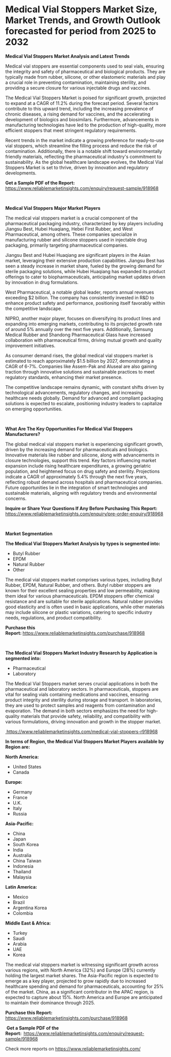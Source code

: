 <p><h1>Medical Vial Stoppers Market Size, Market Trends, and Growth Outlook forecasted for period from 2025 to 2032</h1></p><p><strong>Medical Vial Stoppers Market Analysis and Latest Trends</strong></p>
<p><p>Medical vial stoppers are essential components used to seal vials, ensuring the integrity and safety of pharmaceutical and biological products. They are typically made from rubber, silicone, or other elastomeric materials and play a crucial role in preventing contamination, maintaining sterility, and providing a secure closure for various injectable drugs and vaccines.</p><p>The Medical Vial Stoppers Market is poised for significant growth, projected to expand at a CAGR of 11.2% during the forecast period. Several factors contribute to this upward trend, including the increasing prevalence of chronic diseases, a rising demand for vaccines, and the accelerating development of biologics and biosimilars. Furthermore, advancements in manufacturing technologies have led to the production of high-quality, more efficient stoppers that meet stringent regulatory requirements.</p><p>Recent trends in the market indicate a growing preference for ready-to-use vial stoppers, which streamline the filling process and reduce the risk of contamination. Additionally, there is a notable shift toward environmentally friendly materials, reflecting the pharmaceutical industry's commitment to sustainability. As the global healthcare landscape evolves, the Medical Vial Stoppers Market is set to thrive, driven by innovation and regulatory developments.</p></p>
<p><strong>Get a Sample PDF of the Report:&nbsp;</strong> <a href="https://www.reliablemarketinsights.com/enquiry/request-sample/918968?utm_campaign=2630&utm_medium=2&utm_source=Github&utm_content=ia&utm_term=05042025&utm_id=medical-vial-stoppers">https://www.reliablemarketinsights.com/enquiry/request-sample/918968</a></p>
<p>&nbsp;</p>
<p><strong>Medical Vial Stoppers Major Market Players</strong></p>
<p><p>The medical vial stoppers market is a crucial component of the pharmaceutical packaging industry, characterized by key players including Jiangsu Best, Hubei Huaqiang, Hebei First Rubber, and West Pharmaceutical, among others. These companies specialize in manufacturing rubber and silicone stoppers used in injectable drug packaging, primarily targeting pharmaceutical companies.</p><p>Jiangsu Best and Hubei Huaqiang are significant players in the Asian market, leveraging their extensive production capabilities. Jiangsu Best has seen a steady increase in market share, fueled by the growing demand for sterile packaging solutions, while Hubei Huaqiang has expanded its product offerings to cater to biopharmaceuticals, anticipating market updates driven by innovation in drug formulations.</p><p>West Pharmaceutical, a notable global leader, reports annual revenues exceeding $2 billion. The company has consistently invested in R&D to enhance product safety and performance, positioning itself favorably within the competitive landscape.</p><p>NIPRO, another major player, focuses on diversifying its product lines and expanding into emerging markets, contributing to its projected growth rate of around 5% annually over the next five years. Additionally, Samsung Medical Rubber and Shandong Pharmaceutical Glass have increased collaboration with pharmaceutical firms, driving mutual growth and quality improvement initiatives.</p><p>As consumer demand rises, the global medical vial stoppers market is estimated to reach approximately $1.5 billion by 2027, demonstrating a CAGR of 6-7%. Companies like Assem-Pak and Aluseal are also gaining traction through innovative solutions and sustainable practices to meet regulatory standards, enhancing their market presence.</p><p>The competitive landscape remains dynamic, with constant shifts driven by technological advancements, regulatory changes, and increasing healthcare needs globally. Demand for advanced and compliant packaging solutions is expected to escalate, positioning industry leaders to capitalize on emerging opportunities.</p></p>
<p>&nbsp;</p>
<p><strong>What Are The Key Opportunities For Medical Vial Stoppers Manufacturers?</strong></p>
<p><p>The global medical vial stoppers market is experiencing significant growth, driven by the increasing demand for pharmaceuticals and biologics. Innovative materials like rubber and silicone, along with advancements in closure technologies, support this trend. Key factors influencing market expansion include rising healthcare expenditures, a growing geriatric population, and heightened focus on drug safety and sterility. Projections indicate a CAGR of approximately 5.4% through the next five years, reflecting robust demand across hospitals and pharmaceutical companies. Future opportunities lie in the integration of smart technologies and sustainable materials, aligning with regulatory trends and environmental concerns.</p></p>
<p><strong>Inquire or Share Your Questions If Any Before Purchasing This Report:</strong> <a href="https://www.reliablemarketinsights.com/enquiry/pre-order-enquiry/918968?utm_campaign=2630&utm_medium=2&utm_source=Github&utm_content=ia&utm_term=05042025&utm_id=medical-vial-stoppers">https://www.reliablemarketinsights.com/enquiry/pre-order-enquiry/918968</a></p>
<p>&nbsp;</p>
<p><strong>Market Segmentation</strong></p>
<p><strong>The Medical Vial Stoppers Market Analysis by types is segmented into:</strong></p>
<p><ul><li>Butyl Rubber</li><li>EPDM</li><li>Natural Rubber</li><li>Other</li></ul></p>
<p><p>The medical vial stoppers market comprises various types, including Butyl Rubber, EPDM, Natural Rubber, and others. Butyl rubber stoppers are known for their excellent sealing properties and low permeability, making them ideal for various pharmaceuticals. EPDM stoppers offer chemical resistance and are suitable for sterile applications. Natural rubber provides good elasticity and is often used in basic applications, while other materials may include silicone or plastic variations, catering to specific industry needs, regulations, and product compatibility.</p></p>
<p><strong>Purchase this Report:&nbsp;</strong><a href="https://www.reliablemarketinsights.com/purchase/918968?utm_campaign=2630&utm_medium=2&utm_source=Github&utm_content=ia&utm_term=05042025&utm_id=medical-vial-stoppers">https://www.reliablemarketinsights.com/purchase/918968</a></p>
<p>&nbsp;</p>
<p><strong>The Medical Vial Stoppers Market Industry Research by Application is segmented into:</strong></p>
<p><ul><li>Pharmaceutical</li><li>Laboratory</li></ul></p>
<p><p>The Medical Vial Stoppers market serves crucial applications in both the pharmaceutical and laboratory sectors. In pharmaceuticals, stoppers are vital for sealing vials containing medications and vaccines, ensuring product integrity and sterility during storage and transport. In laboratories, they are used to protect samples and reagents from contamination and evaporation. The demand in both sectors emphasizes the need for high-quality materials that provide safety, reliability, and compatibility with various formulations, driving innovation and growth in the stopper market.</p></p>
<p><a href="https://www.reliablemarketinsights.com/medical-vial-stoppers-r918968?utm_campaign=2630&utm_medium=2&utm_source=Github&utm_content=ia&utm_term=05042025&utm_id=medical-vial-stoppers">&nbsp;https://www.reliablemarketinsights.com/medical-vial-stoppers-r918968</a></p>
<p><strong>In terms of Region, the Medical Vial Stoppers Market Players available by Region are:</strong></p>
<p>
    <p> <strong> North America: </strong>
        <ul>
            <li>United States</li>
            <li>Canada</li>
        </ul>
        </p> 
    <p> <strong> Europe: </strong>
        <ul>
            <li>Germany</li>
            <li>France</li>
            <li>U.K.</li>
            <li>Italy</li>
            <li>Russia</li>
        </ul>
        </p> 
    <p> <strong> Asia-Pacific: </strong>
        <ul>
            <li>China</li>
            <li>Japan</li>
            <li>South Korea</li>
            <li>India</li>
            <li>Australia</li>
            <li>China Taiwan</li>
            <li>Indonesia</li>
            <li>Thailand</li>
            <li>Malaysia</li>
        </ul>
        </p> 
    <p> <strong> Latin America: </strong>
        <ul>
            <li>Mexico</li>
            <li>Brazil</li>
            <li>Argentina Korea</li>
            <li>Colombia</li>
        </ul>
        </p> 
    <p> <strong> Middle East & Africa: </strong>
        <ul>
            <li>Turkey</li>
            <li>Saudi</li>
            <li>Arabia</li>
            <li>UAE</li>
            <li>Korea</li>
        </ul>
    </p>
    </p>
<p><p>The medical vial stoppers market is witnessing significant growth across various regions, with North America (32%) and Europe (28%) currently holding the largest market shares. The Asia-Pacific region is expected to emerge as a key player, projected to grow rapidly due to increased healthcare spending and demand for pharmaceuticals, accounting for 25% of the market. China, as a significant contributor in the APAC region, is expected to capture about 15%. North America and Europe are anticipated to maintain their dominance through 2025.</p></p>
<p><strong>Purchase this Report: </strong><a href="https://www.reliablemarketinsights.com/purchase/918968?utm_campaign=2630&utm_medium=2&utm_source=Github&utm_content=ia&utm_term=05042025&utm_id=medical-vial-stoppers">https://www.reliablemarketinsights.com/purchase/918968</a></p>
<p>&nbsp;<strong>Get a Sample PDF of the Report:&nbsp;&nbsp;</strong><a href="https://www.reliablemarketinsights.com/enquiry/request-sample/918968?utm_campaign=2630&utm_medium=2&utm_source=Github&utm_content=ia&utm_term=05042025&utm_id=medical-vial-stoppers">https://www.reliablemarketinsights.com/enquiry/request-sample/918968</a></p>
<p><strong></strong></p>
<p>Check more reports on <a href="https://www.reliablemarketinsights.com/?utm_campaign=2630&utm_medium=2&utm_source=Github&utm_content=ia&utm_term=05042025&utm_id=medical-vial-stoppers">https://www.reliablemarketinsights.com/</a></p>